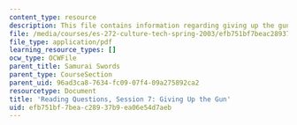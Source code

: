 ```yaml
---
content_type: resource
description: This file contains information regarding giving up the gun.
file: /media/courses/es-272-culture-tech-spring-2003/efb751bf7beac28937b9ea06e54d7aeb_MITES_272S03_q07.pdf
file_type: application/pdf
learning_resource_types: []
ocw_type: OCWFile
parent_title: Samurai Swords
parent_type: CourseSection
parent_uid: 96ad3ca8-7634-fc09-07f4-09a275892ca2
resourcetype: Document
title: 'Reading Questions, Session 7: Giving Up the Gun'
uid: efb751bf-7bea-c289-37b9-ea06e54d7aeb
---
```

